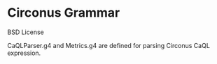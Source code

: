 # Circonus Grammar

BSD License

CaQLParser.g4 and Metrics.g4 are defined for parsing Circonus CaQL expression.